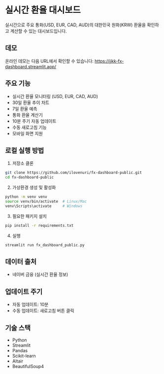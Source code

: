 # 실시간 환율 대시보드

실시간으로 주요 통화(USD, EUR, CAD, AUD)의 대한민국 원화(KRW) 환율을 확인하고 계산할 수 있는 대시보드입니다.

## 데모

온라인 데모는 다음 URL에서 확인할 수 있습니다:
https://jjkk-fx-dashboard.streamlit.app/

## 주요 기능

- 실시간 환율 모니터링 (USD, EUR, CAD, AUD)
- 30일 환율 추이 차트
- 7일 환율 예측
- 통화 환율 계산기
- 10분 주기 자동 업데이트
- 수동 새로고침 기능
- 모바일 화면 지원

## 로컬 실행 방법

1. 저장소 클론
```bash
git clone https://github.com/ilovenuri/fx-dashboard-public.git
cd fx-dashboard-public
```

2. 가상환경 생성 및 활성화
```bash
python -m venv venv
source venv/bin/activate  # Linux/Mac
venv\Scripts\activate     # Windows
```

3. 필요한 패키지 설치
```bash
pip install -r requirements.txt
```

4. 실행
```bash
streamlit run fx_dashboard_public.py
```

## 데이터 출처

- 네이버 금융 (실시간 환율 정보)

## 업데이트 주기

- 자동 업데이트: 10분
- 수동 업데이트: 새로고침 버튼 클릭

## 기술 스택

- Python
- Streamlit
- Pandas
- Scikit-learn
- Altair
- BeautifulSoup4 